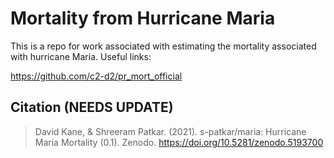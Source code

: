 # Mortality from Hurricane Maria

This is a repo for work associated with estimating the mortality associated with hurricane Maria. Useful links:

https://github.com/c2-d2/pr_mort_official

## Citation (NEEDS UPDATE)

> David Kane, & Shreeram Patkar. (2021). s-patkar/maria: Hurricane Maria Mortality (0.1). Zenodo. https://doi.org/10.5281/zenodo.5193700
